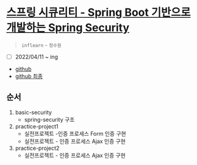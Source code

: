 # [스프링 시큐리티 - Spring Boot 기반으로 개발하는 Spring Security](https://www.inflearn.com/course/%EC%BD%94%EC%96%B4-%EC%8A%A4%ED%94%84%EB%A7%81-%EC%8B%9C%ED%81%90%EB%A6%AC%ED%8B%B0/dashboard)

> `inflearn` - `정수원`

- [ ] 2022/04/11 ~ ing

- [github](https://github.com/onjsdnjs/corespringsecurity)
- [github 최종](https://github.com/onjsdnjs/corespringsecurityfinal)

## 순서

1. basic-security
   - spring-security 구조
2. practice-project1
   - 실전프로젝트 -인증 프로세스 Form 인증 구현
   - 실전프로젝트 - 인증 프로세스 Ajax 인증 구현
3. practice-project2
   - 실전프로젝트 - 인증 프로세스 Ajax 인증 구현
